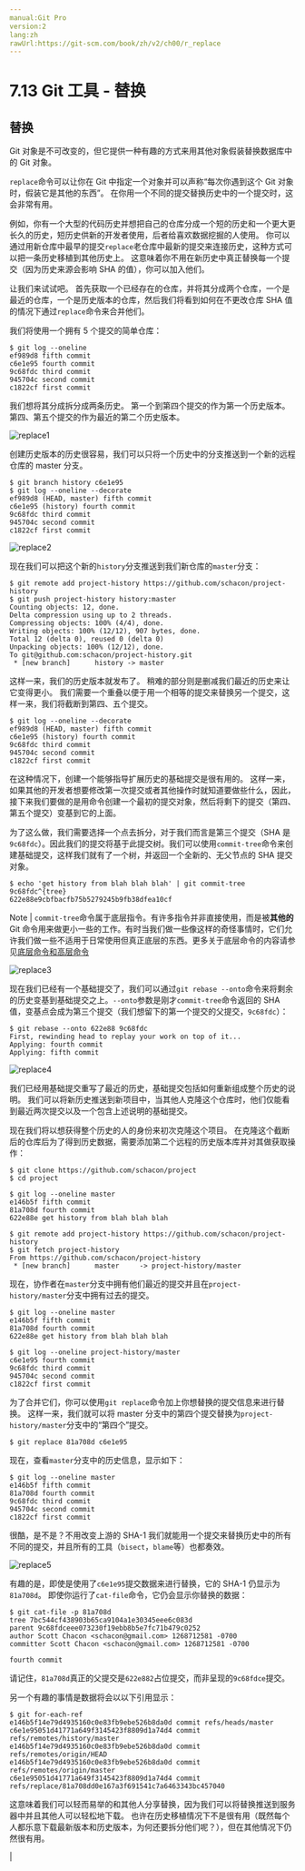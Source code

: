 ```yaml
---
manual:Git Pro
version:2
lang:zh
rawUrl:https://git-scm.com/book/zh/v2/ch00/r_replace
---
```



# 7.13 Git 工具 - 替换

## 替换<a name="r_replace"></a>


Git 对象是不可改变的，但它提供一种有趣的方式来用其他对象假装替换数据库中的 Git 对象。




`replace`命令可以让你在 Git 中指定一个对象并可以声称“每次你遇到这个 Git 对象时，假装它是其他的东西”。 在你用一个不同的提交替换历史中的一个提交时，这会非常有用。




例如，你有一个大型的代码历史并想把自己的仓库分成一个短的历史和一个更大更长久的历史，短历史供新的开发者使用，后者给喜欢数据挖掘的人使用。 你可以通过用新仓库中最早的提交`replace`老仓库中最新的提交来连接历史，这种方式可以把一条历史移植到其他历史上。 这意味着你不用在新历史中真正替换每一个提交（因为历史来源会影响 SHA 的值），你可以加入他们。




让我们来试试吧。 首先获取一个已经存在的仓库，并将其分成两个仓库，一个是最近的仓库，一个是历史版本的仓库，然后我们将看到如何在不更改仓库 SHA 值的情况下通过`replace`命令来合并他们。




我们将使用一个拥有 5 个提交的简单仓库：



```
$ git log --oneline
ef989d8 fifth commit
c6e1e95 fourth commit
9c68fdc third commit
945704c second commit
c1822cf first commit
```




我们想将其分成拆分成两条历史。 第一个到第四个提交的作为第一个历史版本。 第四、第五个提交的作为最近的第二个历史版本。


![replace1](%858.png "")



创建历史版本的历史很容易，我们可以只将一个历史中的分支推送到一个新的远程仓库的 master 分支。



```
$ git branch history c6e1e95
$ git log --oneline --decorate
ef989d8 (HEAD, master) fifth commit
c6e1e95 (history) fourth commit
9c68fdc third commit
945704c second commit
c1822cf first commit
```


![replace2](%862.png "")



现在我们可以把这个新的`history`分支推送到我们新仓库的`master`分支：



```
$ git remote add project-history https://github.com/schacon/project-history
$ git push project-history history:master
Counting objects: 12, done.
Delta compression using up to 2 threads.
Compressing objects: 100% (4/4), done.
Writing objects: 100% (12/12), 907 bytes, done.
Total 12 (delta 0), reused 0 (delta 0)
Unpacking objects: 100% (12/12), done.
To git@github.com:schacon/project-history.git
 * [new branch]      history -> master
```




这样一来，我们的历史版本就发布了。 稍难的部分则是删减我们最近的历史来让它变得更小。 我们需要一个重叠以便于用一个相等的提交来替换另一个提交，这样一来，我们将截断到第四、五个提交。



```
$ git log --oneline --decorate
ef989d8 (HEAD, master) fifth commit
c6e1e95 (history) fourth commit
9c68fdc third commit
945704c second commit
c1822cf first commit
```




在这种情况下，创建一个能够指导扩展历史的基础提交是很有用的。 这样一来，如果其他的开发者想要修改第一次提交或者其他操作时就知道要做些什么，因此，接下来我们要做的是用命令创建一个最初的提交对象，然后将剩下的提交（第四、第五个提交）变基到它的上面。




为了这么做，我们需要选择一个点去拆分，对于我们而言是第三个提交（SHA 是`9c68fdc`）。因此我们的提交将基于此提交树。我们可以使用`commit-tree`命令来创建基础提交，这样我们就有了一个树，并返回一个全新的、无父节点的 SHA 提交对象。



```
$ echo 'get history from blah blah blah' | git commit-tree 9c68fdc^{tree}
622e88e9cbfbacfb75b5279245b9fb38dfea10cf
```


Note | `commit-tree`命令属于底层指令。有许多指令并非直接使用，而是被**其他的**Git 命令用来做更小一些的工作。有时当我们做一些像这样的奇怪事情时，它们允许我们做一些不适用于日常使用但真正底层的东西。更多关于底层命令的内容请参见[底层命令和高层命令](%797  "") 


![replace3](%860.png "")



现在我们已经有一个基础提交了，我们可以通过`git rebase --onto`命令来将剩余的历史变基到基础提交之上。`--onto`参数是刚才`commit-tree`命令返回的 SHA 值，变基点会成为第三个提交（我们想留下的第一个提交的父提交，`9c68fdc`）：



```
$ git rebase --onto 622e88 9c68fdc
First, rewinding head to replay your work on top of it...
Applying: fourth commit
Applying: fifth commit
```


![replace4](%861.png "")



我们已经用基础提交重写了最近的历史，基础提交包括如何重新组成整个历史的说明。 我们可以将新历史推送到新项目中，当其他人克隆这个仓库时，他们仅能看到最近两次提交以及一个包含上述说明的基础提交。




现在我们将以想获得整个历史的人的身份来初次克隆这个项目。 在克隆这个截断后的仓库后为了得到历史数据，需要添加第二个远程的历史版本库并对其做获取操作：



```
$ git clone https://github.com/schacon/project
$ cd project

$ git log --oneline master
e146b5f fifth commit
81a708d fourth commit
622e88e get history from blah blah blah

$ git remote add project-history https://github.com/schacon/project-history
$ git fetch project-history
From https://github.com/schacon/project-history
 * [new branch]      master     -> project-history/master
```




现在，协作者在`master`分支中拥有他们最近的提交并且在`project-history/master`分支中拥有过去的提交。



```
$ git log --oneline master
e146b5f fifth commit
81a708d fourth commit
622e88e get history from blah blah blah

$ git log --oneline project-history/master
c6e1e95 fourth commit
9c68fdc third commit
945704c second commit
c1822cf first commit
```




为了合并它们，你可以使用`git replace`命令加上你想替换的提交信息来进行替换。 这样一来，我们就可以将 master 分支中的第四个提交替换为`project-history/master`分支中的“第四个”提交。



```
$ git replace 81a708d c6e1e95
```




现在，查看`master`分支中的历史信息，显示如下：



```
$ git log --oneline master
e146b5f fifth commit
81a708d fourth commit
9c68fdc third commit
945704c second commit
c1822cf first commit
```




很酷，是不是？不用改变上游的 SHA-1 我们就能用一个提交来替换历史中的所有不同的提交，并且所有的工具（`bisect`，`blame`等）也都奏效。


![replace5](%859.png "")



有趣的是，即使是使用了`c6e1e95`提交数据来进行替换，它的 SHA-1 仍显示为`81a708d`。 即使你运行了`cat-file`命令，它仍会显示你替换的数据：



```
$ git cat-file -p 81a708d
tree 7bc544cf438903b65ca9104a1e30345eee6c083d
parent 9c68fdceee073230f19ebb8b5e7fc71b479c0252
author Scott Chacon <schacon@gmail.com> 1268712581 -0700
committer Scott Chacon <schacon@gmail.com> 1268712581 -0700

fourth commit
```




请记住，`81a708d`真正的父提交是`622e882`占位提交，而非呈现的`9c68fdce`提交。




另一个有趣的事情是数据将会以以下引用显示：



```
$ git for-each-ref
e146b5f14e79d4935160c0e83fb9ebe526b8da0d commit	refs/heads/master
c6e1e95051d41771a649f3145423f8809d1a74d4 commit	refs/remotes/history/master
e146b5f14e79d4935160c0e83fb9ebe526b8da0d commit	refs/remotes/origin/HEAD
e146b5f14e79d4935160c0e83fb9ebe526b8da0d commit	refs/remotes/origin/master
c6e1e95051d41771a649f3145423f8809d1a74d4 commit	refs/replace/81a708dd0e167a3f691541c7a6463343bc457040
```




这意味着我们可以轻而易举的和其他人分享替换，因为我们可以将替换推送到服务器中并且其他人可以轻松地下载。 也许在历史移植情况下不是很有用（既然每个人都乐意下载最新版本和历史版本，为何还要拆分他们呢？），但在其他情况下仍然很有用。


|


